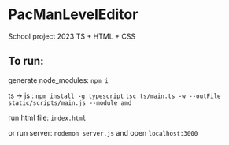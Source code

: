 # PacManLevelEditor

School project 2023
TS + HTML + CSS

## To run:

generate node_modules:
`npm i`

ts -> js :
`npm install -g typescript`
`tsc ts/main.ts -w --outFile static/scripts/main.js --module amd`

run html file:
`index.html`

or run server:
`nodemon server.js`
and open `localhost:3000`
